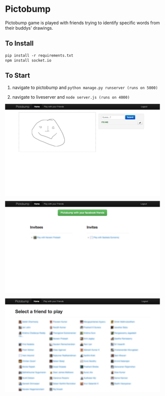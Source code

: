# Pictobump

Pictobump game is played with friends trying to identify specific words from their buddys' drawings.

## To Install
```
pip install -r requirements.txt
npm install socket.io
```

## To Start
1.  navigate to pictobump and 
        ```
        python manage.py runserver (runs on 5000)
        ```

2. navigate to liveserver and 
        ```
        node server.js (runs on 4000)
        ```


![](https://github.com/sraj/pictobump/blob/master/assets/img/draw.png)

![](https://github.com/sraj/pictobump/blob/master/assets/img/home.png)

![](https://github.com/sraj/pictobump/blob/master/assets/img/invite.png)

